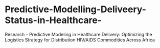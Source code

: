 # Predictive-Modelling-Deliveery-Status-in-Healthcare-
Research - Predictive Modeling in Healthcare Delivery: Optimizing the Logistics Strategy for Distribution HIV/AIDS Commodities Across Africa
